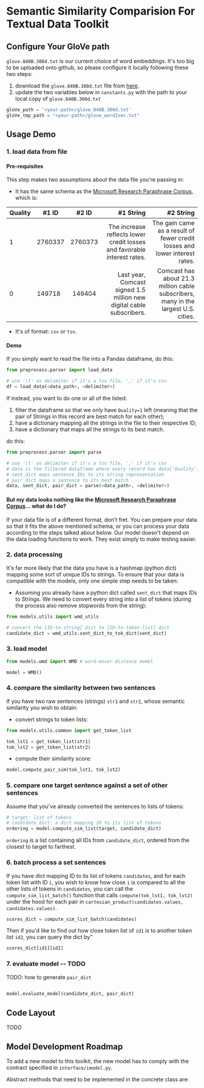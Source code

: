 # Semantic Similarity Comparision For Textual Data Toolkit

## Configure Your GloVe path
`glove.840B.300d.txt` is our current choice of word embeddings. 
It's too big to be uploaded onto github, so please configure it locally following these two steps:
1. download the `glove.840B.300d.txt` file from [here](https://nlp.stanford.edu/projects/glove/).
1. update the two variables below in `constants.py` with the path to your local copy of `glove.840B.300d.txt`
```python
gloVe_path = '<your-path>/glove.840B.300d.txt'
gloVe_tmp_path = "<your-path>/glove_word2vec.txt"
```

## Usage Demo

### 1. load data from file
#### Pre-requisites
This step makes two assumptions about the data file you're passing in: 
- It has the same schema as the [Microsoft Research Paraphrase Corpus](https://www.microsoft.com/en-us/download/details.aspx?id=52398), which is: 

| Quality | #1 ID  |  #2 ID | #1 String | #2 String |
| ------- | ------ |:------:| ---------:| ---------:|
|1| 2760337|2760373|The increase reflects lower credit losses and favorable interest rates.|The gain came as a result of fewer credit losses and lower interest rates.|
|0|149718|149404|Last year, Comcast signed 1.5 million new digital cable subscribers.| Comcast has about 21.3 million cable subscribers, many in the largest U.S. cities.|

- It's of format: `csv` or `tsv`.

#### Demo
If you simply want to read the file into a Pandas dataframe, do this:
```python
from preprocess.parser import load_data

# use '\t' as delimiter if it's a tsv file, ',' if it's csv
df = load_data(<data_path>, <delimiter>)
``` 

If instead, you want to do one or all of the listed: 
1. filter the dataframe so that we only have `Quality=1` left (meaning that the pair of Strings in this record 
are best match for each other);
1. have a dictionary mapping all the strings in the file to their respective ID;
1. have a dictionary that maps all the strings to its best match.

do this: 
```python
from preprocess.parser import parse

# use '\t' as delimiter if it's a tsv file, ',' if it's csv
# data is the filtered dataframe where every record has data['Quality'] == 1
# sent_dict maps sentence IDs to its string representation
# pair_dict maps a sentence to its best match
data, sent_dict, pair_dict = parse(<data_path>, <delimiter>)
```

#### But my data looks nothing like the [Microsoft Research Paraphrase Corpus](https://www.microsoft.com/en-us/download/details.aspx?id=52398)... what do I do?
If your data file is of a different format, don't fret. You can prepare your data so that it fits the above mentioned schema, 
or you can process your data according to the steps talked about below. Our model doesn't depend on the data loading functions 
to work. They exist simply to make testing easier.

### 2. data processing
It's far more likely that the data you have is a hashmap (python dict) mapping some sort of unique IDs to strings. To ensure that
your data is compatible with the models, only one simple step needs to be taken:

- Assuming you already have a python dict called `sent_dict` that maps IDs to Strings. We need to convert every string into 
a list of tokens (during the process also remove stopwords from the string):
```python
from models.utils import wmd_utils

# convert the [ID-to-string] dict to [ID-to-token-list] dict
candidate_dict = wmd_utils.sent_dict_to_tok_dict(sent_dict)
```


### 3. load model 
```python
from models.wmd import WMD # word-mover-distance model

model = WMD()
```

### 4. compare the similarity between two sentences
If you have two raw sentences (strings) `str1` and `str2`, whose semantic similarity you wish to obtain: 

- convert strings to token lists:
```python
from models.utils.common import get_token_list

tok_lst1 = get_token_list(str1)
tok_lst2 = get_token_list(str2)
```

- compute their similarity score:
```python
model.compute_pair_sim(tok_lst1, tok_lst2)
```

### 5. compare one target sentence against a set of other sentences
Assume that you've already converted the sentences to lists of tokens:
```python
# target: list of tokens
# candidate_dict: a dict mapping ID to its list of tokens
ordering = model.compute_sim_list(target, candidate_dict)
```
`ordering` is a list containing all IDs from `candidate_dict`, ordered from the closest to target to farthest. 

### 6. batch process a set sentences 
If you have dict mapping ID to its list of tokens `candidates`, and for each token list with ID `i`, you wish to know how close 
`i` is compared to all the other lists of tokens in `candidates`, you can call the `compute_sim_list_batch()` function that 
calls `compute(tok_lst1, tok_lst2)` under the hood for each pair in `cartesian_product(candidates.values, candidates.values)`.

```python
scores_dict = compute_sim_list_batch(candidates) 
```
Then if you'd like to find out how close token list of `id1` is to another token list `id2`, you can query the dict by" 

```python
scores_dict[id1][id2]
```

### 7. evaluate model -- TODO
TODO: how to generate `pair_dict`
```python
        
model.evaluate_model(candidate_dict, pair_dict)
```



## Code Layout
TODO

## Model Development Roadmap
To add a new model to this toolkit, the new model has to comply with the contract specified in `interface/imodel.py`. 

Abstract methods that need to be implemented in the concrete class are: 
```python

```
